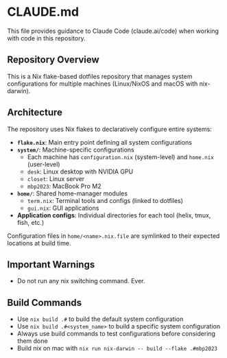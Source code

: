 # CLAUDE.md

This file provides guidance to Claude Code (claude.ai/code) when working with code in this repository.

## Repository Overview

This is a Nix flake-based dotfiles repository that manages system configurations for multiple machines (Linux/NixOS and macOS with nix-darwin).

## Architecture

The repository uses Nix flakes to declaratively configure entire systems:

- **`flake.nix`**: Main entry point defining all system configurations
- **`system/`**: Machine-specific configurations
  - Each machine has `configuration.nix` (system-level) and `home.nix` (user-level)
  - `desk`: Linux desktop with NVIDIA GPU
  - `closet`: Linux server
  - `mbp2023`: MacBook Pro M2
- **`home/`**: Shared home-manager modules
  - `term.nix`: Terminal tools and configs (linked to dotfiles)
  - `gui.nix`: GUI applications
- **Application configs**: Individual directories for each tool (helix, tmux, fish, etc.)

Configuration files in `home/<name>.nix.file` are symlinked to their expected locations at build time.

## Important Warnings

- Do not run any nix switching command. Ever.

## Build Commands

- Use `nix build .#` to build the default system configuration
- Use `nix build .#<system_name>` to build a specific system configuration
- Always use build commands to test configurations before considering them done
- Build nix on mac with `nix run nix-darwin -- build --flake .#mbp2023`